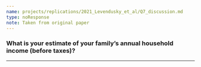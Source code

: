 ```yaml
---
name: projects/replications/2021_Levendusky_et_al/Q7_discussion.md
type: noResponse
note: Taken from original paper
---
```


### What is your estimate of your family’s annual household income (before taxes)?  

---